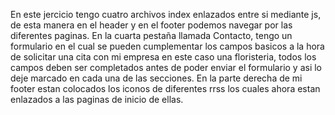 En este jercicio tengo cuatro archivos index enlazados entre si mediante js, de esta manera en el header y en el footer podemos navegar por las diferentes paginas.
En la cuarta pestaña llamada Contacto, tengo un formulario en el cual se pueden cumplementar los campos basicos a la hora de solicitar una cita con mi empresa en este caso una floristeria, todos los campos deben ser completados antes de poder enviar el formulario y asi lo deje marcado en cada una de las secciones.
En la parte derecha de mi footer estan colocados los iconos de diferentes rrss los cuales ahora estan enlazados a las paginas de inicio de ellas.